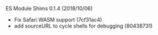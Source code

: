 ES Module Shims 0.1.4 (2018/10/06)
* Fix Safari WASM support (7cf31ac4)
* add sourceURL to cycle shells for debugging (80438731)